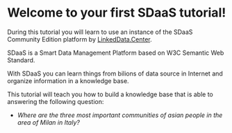 Welcome to your first SDaaS tutorial!
=====================================

During this tutorial you will learn to use an instance
of the SDaaS Community Edition platform by [LinkedData.Center](http://LinkedData.Center).


SDaaS is a Smart Data Management Platform based on W3C Semantic Web Standard.

With SDaaS you can learn things from bilions of data source in Internet and organize information in a knowledge base.

This tutorial will teach you how to build a knowledge base that  is able to answering the following question:

- *Where are the  three most important communities of asian people in the area of Milan in Italy?*